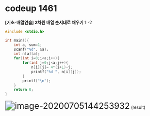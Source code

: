 # codeup 1461

**[기초-배열연습] 2차원 배열 순서대로 채우기** 1 -2

```c
#include <stdio.h>

int main(){
	int a, sum=1;
	scanf("%d", &a);
	int n[a][a];
	for(int i=0;i<a;i++){
		for(int j=0;j<a;j++){
			n[i][j]= 4*(i+1)-j;
			printf("%d ", n[i][j]);
		}
		printf("\n");
	}
	return 0;
} 
```

<img src="C:\Users\user\AppData\Roaming\Typora\typora-user-images\image-20200705144253932.png" alt="image-20200705144253932" style="zoom:200%;" /> (result)

